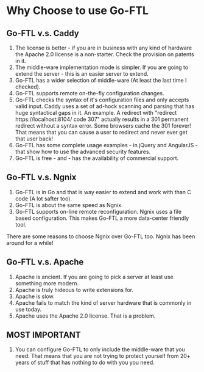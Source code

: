 # Why Choose to use Go-FTL

## Go-FTL v.s. Caddy

1. The license is better - if you are in business with any kind of hardware the Apache 2.0 license is a non-starter.  Check the provision on patents in it.
2. The middle-ware implementation mode is simpler.  If you are going to extend the server - this is an easier server to extend.
3. Go-FTL has a wider selection of middle-ware (At least the last time I checked).
4. Go-FTL supports remote on-the-fly configuration changes.
5. Go-FTL checks the syntax of it's configuration files and only accepts valid input.   Caddy uses a set of ad-hock scanning and parsing that has huge syntactical gaps in it.  An example.  A redirect with "redirect https://localhost:8104/ code 307" actually results in a 301 permanent
redirect without a syntax error.  Some browsers cache the 301 forever! That means that you can cause a user to redirect and never ever get
that user back!
6. Go-FTL has some complete usage examples - in jQuery and AngularJS - that show how to use the advanced security features.
7. Go-FTL is free - and - has the availability of commercial support.

## Go-FTL v.s. Ngnix

1. Go-FTL is in Go and that is way easier to extend and work with than C code (A lot safter too).
1. Go-FTL is about the same speed as Ngnix.
1. Go-FTL supports on-line remote reconfiguration.  Ngnix uses a file based configuration.  This makes Go-FTL a more data-center friendly tool.

There are some reasons to choose Ngnix over Go-FTL too.  Ngnix has been around for a while!

## Go-FTL v.s. Apache

1. Apache is ancient.   If you are going to pick a server at least use something more modern.
2. Apache is truly hideous to write extensions for.
3. Apache is slow.
4. Apache fails to match the kind of server hardware that is commonly in use today.
5. Apache uses the Apache 2.0 license.  That is a problem.

## MOST IMPORTANT

1. You can configure Go-FTL to only include the middle-ware that you need.  That means that you are not trying to protect
yourself from 20+ years of stuff that has nothing to do with you you need.






